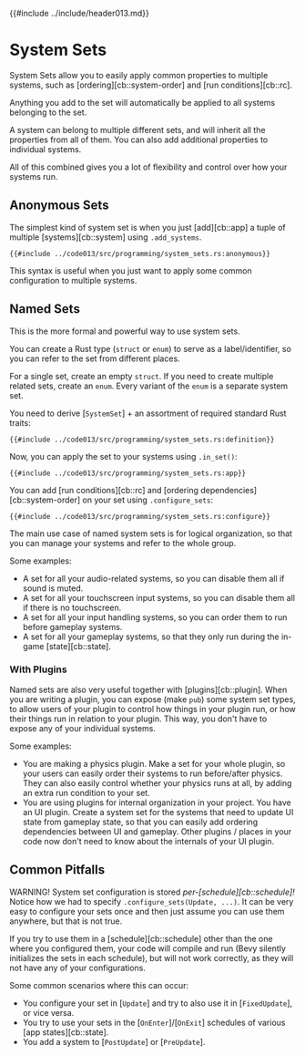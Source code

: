 {{#include ../include/header013.md}}

# System Sets

System Sets allow you to easily apply common properties to multiple systems,
such as [ordering][cb::system-order] and [run conditions][cb::rc].

Anything you add to the set will automatically be applied to all systems
belonging to the set.

A system can belong to multiple different sets, and will inherit all the
properties from all of them. You can also add additional properties to
individual systems.

All of this combined gives you a lot of flexibility and control over how your systems run.

## Anonymous Sets

The simplest kind of system set is when you just [add][cb::app] a tuple of
multiple [systems][cb::system] using `.add_systems`.

```rust,no_run,noplayground
{{#include ../code013/src/programming/system_sets.rs:anonymous}}
```

This syntax is useful when you just want to apply some common configuration to
multiple systems.

## Named Sets

This is the more formal and powerful way to use system sets.

You can create a Rust type (`struct` or `enum`) to serve as a label/identifier,
so you can refer to the set from different places.

For a single set, create an empty `struct`. If you need to create multiple
related sets, create an `enum`. Every variant of the `enum` is a separate system
set.

You need to derive [`SystemSet`] + an assortment of required standard Rust traits:

```rust,no_run,noplayground
{{#include ../code013/src/programming/system_sets.rs:definition}}
```

Now, you can apply the set to your systems using `.in_set()`:

```rust,no_run,noplayground
{{#include ../code013/src/programming/system_sets.rs:app}}
```

You can add [run conditions][cb::rc] and [ordering
dependencies][cb::system-order] on your set using `.configure_sets`:

```rust,no_run,noplayground
{{#include ../code013/src/programming/system_sets.rs:configure}}
```

The main use case of named system sets is for logical organization, so that you
can manage your systems and refer to the whole group.

Some examples:
 - A set for all your audio-related systems, so you can disable them all if sound is muted.
 - A set for all your touchscreen input systems, so you can disable them all if there is no touchscreen.
 - A set for all your input handling systems, so you can order them to run before gameplay systems.
 - A set for all your gameplay systems, so that they only run during the in-game [state][cb::state].

### With Plugins

Named sets are also very useful together with [plugins][cb::plugin]. When you are writing
a plugin, you can expose (make `pub`) some system set types, to allow users of your
plugin to control how things in your plugin run, or how their things run in relation to
your plugin. This way, you don't have to expose any of your individual systems.

Some examples:
 - You are making a physics plugin. Make a set for your whole plugin, so your users can
   easily order their systems to run before/after physics. They can also easily control
   whether your physics runs at all, by adding an extra run condition to your set.
 - You are using plugins for internal organization in your project. You have an UI plugin.
   Create a system set for the systems that need to update UI state from gameplay state,
   so that you can easily add ordering dependencies between UI and gameplay. Other plugins
   / places in your code now don't need to know about the internals of your UI plugin.

## Common Pitfalls

WARNING! System set configuration is stored *per-[schedule][cb::schedule]!* Notice how
we had to specify `.configure_sets(Update, ...)`. It can be very easy to configure your
sets once and then just assume you can use them anywhere, but that is not true.

If you try to use them in a [schedule][cb::schedule] other than the one
where you configured them, your code will compile and run (Bevy silently
initializes the sets in each schedule), but will not work correctly, as they
will not have any of your configurations.

Some common scenarios where this can occur:
 - You configure your set in [`Update`] and try to also use it in [`FixedUpdate`], or vice versa.
 - You try to use your sets in the [`OnEnter`]/[`OnExit`] schedules of various [app states][cb::state].
 - You add a system to [`PostUpdate`] or [`PreUpdate`].
